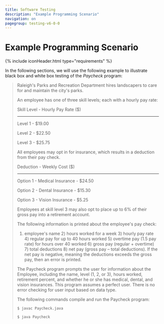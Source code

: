 ```yaml
---
title: Software Testing
description: "Example Programming Scenario"
navigation: on
pagegroup: testing-v6-0-0
--- 
```


# Example Programming Scenario
{% include iconHeader.html type="requirements" %}

In the following sections, we will use the following example to
illustrate black box and white box testing of the *Paycheck* program:

> Raleigh's Parks and Recreation Department hires landscapers to care
> for and maintain the city's parks.
>
> An employee has one of three skill levels; each with a hourly pay
> rate:
>
> Skill Level - Hourly Pay Rate (\$)
>
> ---------------------------------
>
> Level 1 - \$19.00
>
> Level 2 - \$22.50
>
> Level 3 - \$25.75
>
> All employees may opt in for insurance, which results in a deduction
> from their pay check.
>
> Deduction - Weekly Cost (\$)
>
> -------------------------------------
>
> Option 1 - Medical Insurance - \$24.50
>
> Option 2 - Dental Insurance - \$15.30
>
> Option 3 - Vision Insurance - \$5.25
>
> Employees at skill level 3 may also opt to place up to 6% of their
> gross pay into a retirement account.
>
> The following information is printed about the employee's pay check:
> 1) employee's name 2) hours worked for a week 3) hourly pay rate 4)
> regular pay for up to 40 hours worked 5) overtime pay (1.5 pay rate)
> for hours over 40 worked 6) gross pay (regular + overtime) 7) total
> deductions 8) net pay (gross pay – total deductions). If the net pay
> is negative, meaning the deductions exceeds the gross pay, then an
> error is printed.
>
> The Paycheck program prompts the user for information about the
> Employee, including the name, level (1, 2, or 3), hours worked,
> retirement percent, and whether he or she has medical, dental, and
> vision insurances. This program assumes a perfect user. There is no
> error checking for user input based on data type.
>
> The following commands compile and run the Paycheck program:
>
> `$ javac Paycheck.java`
>
> `$ java Paycheck`
